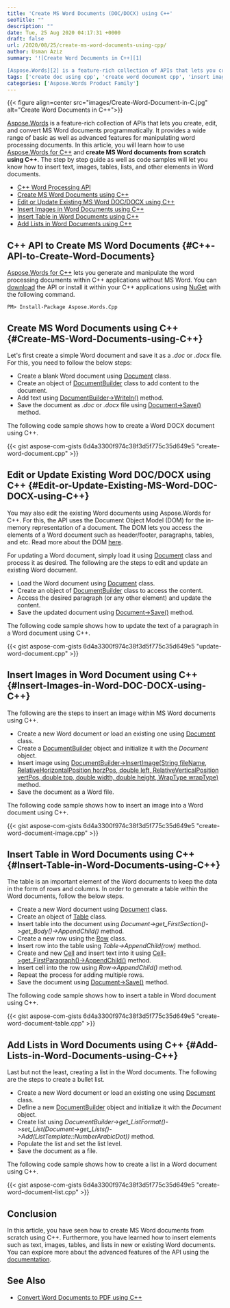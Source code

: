 ```yaml
---
title: 'Create MS Word Documents (DOC/DOCX) using C++'
seoTitle: ""
description: ""
date: Tue, 25 Aug 2020 04:17:31 +0000
draft: false
url: /2020/08/25/create-ms-word-documents-using-cpp/
author: Usman Aziz
summary: '![Create Word Documents in C++][1]

[Aspose.Words][2] is a feature-rich collection of APIs that lets you create, edit, and convert MS Word documents programmatically. It provides a wide range of basic as well as advanced features for manipulating word processing documents. In this article, you will learn how to use [Aspose.Words for C++][3] and **create MS Word documents from scratch using C++**. The step by step guide as well as code samples will let you know how to insert text, images, tables, lists, and other elements in Word documents.'
tags: ['create doc using cpp', 'create word document cpp', 'insert image in Word document cpp', 'insert list in word document cpp', 'insert table in word document cpp']
categories: ['Aspose.Words Product Family']
---
```




{{< figure align=center src="images/Create-Word-Document-in-C.jpg" alt="Create Word Documents in C++">}}


[Aspose.Words][4] is a feature-rich collection of APIs that lets you create, edit, and convert MS Word documents programmatically. It provides a wide range of basic as well as advanced features for manipulating word processing documents. In this article, you will learn how to use [Aspose.Words for C++][5] and **create MS Word documents from scratch using C++**. The step by step guide as well as code samples will let you know how to insert text, images, tables, lists, and other elements in Word documents.

*   [C++ Word Processing API][6]
*   [Create MS Word Documents using C++][7]
*   [Edit or Update Existing MS Word DOC/DOCX using C++][8]
*   [Insert Images in Word Documents using C++][9]
*   [Insert Table in Word Documents using C++][10]
*   [Add Lists in Word Documents using C++][11]

## C++ API to Create MS Word Documents {#C++-API-to-Create-Word-Documents}

[Aspose.Words for C++][12] lets you generate and manipulate the word processing documents within C++ applications without MS Word. You can [download][13] the API or install it within your C++ applications using [NuGet][14] with the following command.

```
PM> Install-Package Aspose.Words.Cpp
```

## Create MS Word Documents using C++ {#Create-MS-Word-Documents-using-C++}

Let's first create a simple Word document and save it as a _.doc_ or _.docx_ file. For this, you need to follow the below steps:

*   Create a blank Word document using [Document][15] class.
*   Create an object of [DocumentBuilder][16] class to add content to the document.
*   Add text using [DocumentBuilder->Writeln()][17] method.
*   Save the document as _.doc_ or _.docx_ file using [Document->Save()][18] method.

The following code sample shows how to create a Word DOCX document using C++.

{{< gist aspose-com-gists 6d4a3300f974c38f3d5f775c35d649e5 "create-word-document.cpp" >}}

## Edit or Update Existing Word DOC/DOCX using C++ {#Edit-or-Update-Existing-MS-Word-DOC-DOCX-using-C++}

You may also edit the existing Word documents using Aspose.Words for C++. For this, the API uses the Document Object Model (DOM) for the in-memory representation of a document. The DOM lets you access the elements of a Word document such as header/footer, paragraphs, tables, and etc. Read more about the DOM [here][19].

For updating a Word document, simply load it using [Document][20] class and process it as desired. The following are the steps to edit and update an existing Word document.

*   Load the Word document using [Document][21] class.
*   Create an object of [DocumentBuilder][22] class to access the content.
*   Access the desired paragraph (or any other element) and update the content.
*   Save the updated document using [Document->Save()][23] method.

The following code sample shows how to update the text of a paragraph in a Word document using C++.

{{< gist aspose-com-gists 6d4a3300f974c38f3d5f775c35d649e5 "update-word-document.cpp" >}}

## Insert Images in Word Document using C++ {#Insert-Images-in-Word-DOC-DOCX-using-C++}

The following are the steps to insert an image within MS Word documents using C++.

*   Create a new Word document or load an existing one using [Document][24] class.
*   Create a [DocumentBuilder][25] object and initialize it with the _Document_ object.
*   Insert image using [DocumentBuilder->InsertImage(String fileName, RelativeHorizontalPosition horzPos, double left, RelativeVerticalPosition vertPos, double top, double width, double height, WrapType wrapType)][26] method.
*   Save the document as a Word file.

The following code sample shows how to insert an image into a Word document using C++.

{{< gist aspose-com-gists 6d4a3300f974c38f3d5f775c35d649e5 "create-word-document-image.cpp" >}}

## Insert Table in Word Documents using C++ {#Insert-Table-in-Word-Documents-using-C++}

The table is an important element of the Word documents to keep the data in the form of rows and columns. In order to generate a table within the Word documents, follow the below steps.

*   Create a new Word document using [Document][27] class.
*   Create an object of [Table][28] class.
*   Insert table into the document using _Document->get\_FirstSection()->get\_Body()->AppendChild()_ method.
*   Create a new row using the [Row][29] class.
*   Insert row into the table using _Table->AppendChild(row)_ method.
*   Create and new [Cell][30] and insert text into it using [Cell->get\_FirstParagraph()->AppendChild()][31] method.
*   Insert cell into the row using _Row->AppendChild()_ method.
*   Repeat the process for adding multiple rows.
*   Save the document using [Document->Save()][32] method.

The following code sample shows how to insert a table in Word document using C++.

{{< gist aspose-com-gists 6d4a3300f974c38f3d5f775c35d649e5 "create-word-document-table.cpp" >}}

## Add Lists in Word Documents using C++ {#Add-Lists-in-Word-Documents-using-C++}

Last but not the least, creating a list in the Word documents. The following are the steps to create a bullet list.

*   Create a new Word document or load an existing one using [Document][33] class.
*   Define a new [DocumentBuilder][34] object and initialize it with the _Document_ object.
*   Create list using _DocumentBuilder->get\_ListFormat()->set\_List(Document->get\_Lists()->Add(ListTemplate::NumberArabicDot))_ method.
*   Populate the list and set the list level.
*   Save the document as a file.

The following code sample shows how to create a list in a Word document using C++.

{{< gist aspose-com-gists 6d4a3300f974c38f3d5f775c35d649e5 "create-word-document-list.cpp" >}}

## Conclusion

In this article, you have seen how to create MS Word documents from scratch using C++. Furthermore, you have learned how to insert elements such as text, images, tables, and lists in new or existing Word documents. You can explore more about the advanced features of the API using the [documentation][35].

## See Also

*   [Convert Word Documents to PDF using C++][36]




[1]: https://blog.aspose.com/wp-content/uploads/sites/2/2020/08/Create-Word-Document-in-C.jpg
[2]: https://products.aspose.com/words
[3]: https://products.aspose.com/words/cpp
[4]: https://products.aspose.com/words
[5]: https://products.aspose.com/words/cpp
[6]: #C++-API-to-Create-Word-Documents
[7]: #Create-MS-Word-Documents-using-C++
[8]: #Edit-or-Update-Existing-MS-Word-DOC-DOCX-using-C++
[9]: #Insert-Images-in-Word-DOC-DOCX-using-C++
[10]: #Insert-Table-in-Word-Documents-using-C++
[11]: #Add-Lists-in-Word-Documents-using-C++
[12]: https://products.aspose.com/words/cpp
[13]: https://downloads.aspose.com/words/cpp
[14]: https://www.nuget.org/packages/Aspose.Words.Cpp
[15]: https://apireference.aspose.com/words/cpp/class/aspose.words.document/
[16]: https://apireference.aspose.com/words/cpp/class/aspose.words.document_builder/
[17]: https://apireference.aspose.com/words/cpp/class/aspose.words.document_builder#a6d739b4d8b7260bdabb0e38967247f57
[18]: https://apireference.aspose.com/words/cpp/class/aspose.words.document#a4ba337135cd6c8bed74a268ba60218bd
[19]: https://docs.aspose.com/words/cpp/aspose-words-document-object-model/
[20]: https://apireference.aspose.com/words/cpp/class/aspose.words.document/
[21]: https://apireference.aspose.com/words/cpp/class/aspose.words.document/
[22]: https://apireference.aspose.com/words/cpp/class/aspose.words.document_builder/
[23]: https://apireference.aspose.com/words/cpp/class/aspose.words.document#a4ba337135cd6c8bed74a268ba60218bd
[24]: https://apireference.aspose.com/words/cpp/class/aspose.words.document/
[25]: https://apireference.aspose.com/words/cpp/class/aspose.words.document_builder/
[26]: https://apireference.aspose.com/words/cpp/class/aspose.words.document_builder#a453a3318c31c6b6fdc24a66ff925b711
[27]: https://apireference.aspose.com/words/cpp/class/aspose.words.document/
[28]: https://apireference.aspose.com/words/cpp/class/aspose.words.tables.table/
[29]: https://apireference.aspose.com/words/cpp/class/aspose.words.tables.row/
[30]: https://apireference.aspose.com/words/cpp/class/aspose.words.tables.cell/
[31]: https://apireference.aspose.com/words/cpp/class/aspose.words.tables.cell#a03648eef87125673be8882e8f4e053a9
[32]: https://apireference.aspose.com/words/cpp/class/aspose.words.document#a4ba337135cd6c8bed74a268ba60218bd
[33]: https://apireference.aspose.com/words/cpp/class/aspose.words.document/
[34]: https://apireference.aspose.com/words/cpp/class/aspose.words.document_builder/
[35]: https://docs.aspose.com/words/cpp/getting-started/
[36]: https://blog.aspose.com/2020/04/10/convert-word-doc-or-docx-to-pdf-in-cpp/






